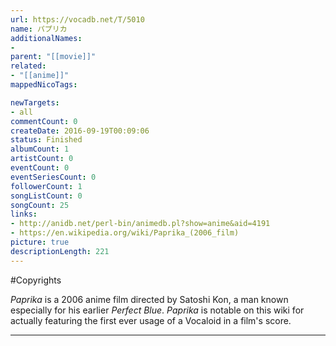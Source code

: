 ```yaml
---
url: https://vocadb.net/T/5010
name: パプリカ
additionalNames: 
- 
parent: "[[movie]]"
related:
- "[[anime]]"
mappedNicoTags:

newTargets:
- all
commentCount: 0
createDate: 2016-09-19T00:09:06
status: Finished
albumCount: 1
artistCount: 0
eventCount: 0
eventSeriesCount: 0
followerCount: 1
songListCount: 0
songCount: 25
links: 
- http://anidb.net/perl-bin/animedb.pl?show=anime&aid=4191
- https://en.wikipedia.org/wiki/Paprika_(2006_film)
picture: true
descriptionLength: 221
---
```


#Copyrights

*Paprika* is a 2006 anime film directed by Satoshi Kon, a man known especially for his earlier *Perfect Blue*. *Paprika* is notable on this wiki for actually featuring the first ever usage of a Vocaloid in a film's score.

---

